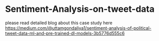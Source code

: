# Sentiment-Analysis-on-tweet-data

please read detailed blog about this case study here      https://medium.com/@uttamgondaliya1/sentiment-analysis-of-political-tweet-data-ml-and-pre-trained-dl-models-3b5776d555c6
